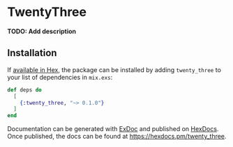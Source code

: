 # TwentyThree

**TODO: Add description**

## Installation

If [available in Hex](https://hex.pm/docs/publish), the package can be installed
by adding `twenty_three` to your list of dependencies in `mix.exs`:

```elixir
def deps do
  [
    {:twenty_three, "~> 0.1.0"}
  ]
end
```

Documentation can be generated with [ExDoc](https://github.com/elixir-lang/ex_doc)
and published on [HexDocs](https://hexdocs.pm). Once published, the docs can
be found at <https://hexdocs.pm/twenty_three>.

